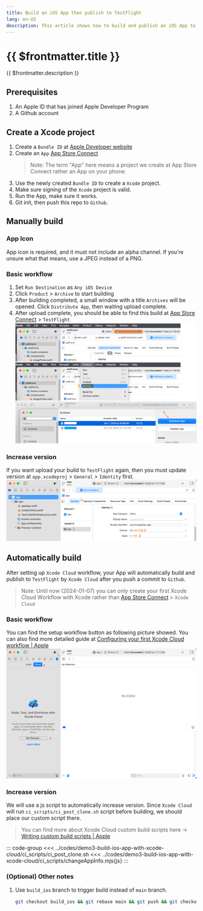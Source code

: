 ```yaml
---
title: Build an iOS App then publish to TestFlight
lang: en-US
description: This article shows how to build and publish an iOS App to TestFlight manually or automatically with Xcode Cloud.
---
```


# {{ $frontmatter.title }}

{{ $frontmatter.description }}

## Prerequisites

1. An Apple ID that has joined Apple Developer Program
2. A Github account

## Create a Xcode project

1. Create a `Bundle ID` at [Apple Developer website](https://developer.apple.com/)
2. Create an `App` [App Store Connect](https://appstoreconnect.apple.com/)
   > Note: The term "App" here means a project we create at App Store Connect rather an App on your phone.
3. Use the newly created `Bundle ID` to create a `Xcode` project.
4. Make sure signing of the `Xcode` project is valid.
5. Run the App, make sure it works.
6. Git init, then push this repo to `Github`.

## Manually build

### App Icon

App icon is required, and it must not include an alpha channel. If you’re unsure what that means, use a JPEG instead of a PNG.

### Basic workflow

1. Set `Run Destination` as `Any iOS Device`
2. Click `Product` > `Archive` to start building
3. After building completed, a small window with a title `Archives` will be opened. Click `Distribute App`, then waiting upload complete.
4. After upload complete, you should be able to find this build at [App Store Connect](https://appstoreconnect.apple.com/) > `TestFlight`
![picture 0](assets/c93e74cec6f801687d91a2907f97ed58458ff80c932eea1f8e85c15a5f123a5a.png)

### Increase version

If you want upload your build to `TestFlight` again, then you must update version at `app.xcodeproj` > `General` > `Identity` first.
![picture 2](assets/49cec477a2be5af9ecdff5c7b143d88a9d2edb3be1a20948832788bf2e47c950.png)

## Automatically build

After setting up `Xcode Cloud` workflow, your App will automatically build and publish to `TestFlight` by `Xcode Cloud` after you push a commit to `Github`.
> Note: Until now (2024-01-07) you can only create your first Xcode Cloud Workflow with Xcode rather than [App Store Connect](https://appstoreconnect.apple.com/) > `Xcode Cloud`

### Basic workflow

You can find the setup workflow button as following picture showed. You can also find more detailed guide at [Configuring your first Xcode Cloud workflow | Apple](https://developer.apple.com/documentation/xcode/configuring-your-first-xcode-cloud-workflow)
![picture 1](assets/591426f25c434af02884acbdcb8e316b7dcfd44459c6af456c5c5a92c34bd71e.png)

### Increase version

We will use a js script to automatically increase version. Since `Xcode Cloud` will run `ci_scripts/ci_post_clone.sh` script before building, we should place our custom script there.
> You can find more about Xcode Cloud custom build scripts here -> [Writing custom build scripts | Apple](https://developer.apple.com/documentation/xcode/writing-custom-build-scripts)

::: code-group
<<< ../codes/demo3-build-ios-app-with-xcode-cloud/ci_scripts/ci_post_clone.sh
<<< ../codes/demo3-build-ios-app-with-xcode-cloud/ci_scripts/changeAppInfo.mjs{js}
:::

### (Optional) Other notes

1. Use `build_ios` branch to trigger build instead of `main` branch.
   ```bash
   git checkout build_ios && git rebase main && git push && git checkout main
   ```
